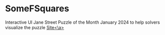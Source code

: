 # SomeFSquares
Interactive UI Jane Street Puzzle of the Month January 2024 to help solvers visualize the puzzle
<a href= "https://frvnkliu.github.io/SomeFSquares/">Site<\a>

